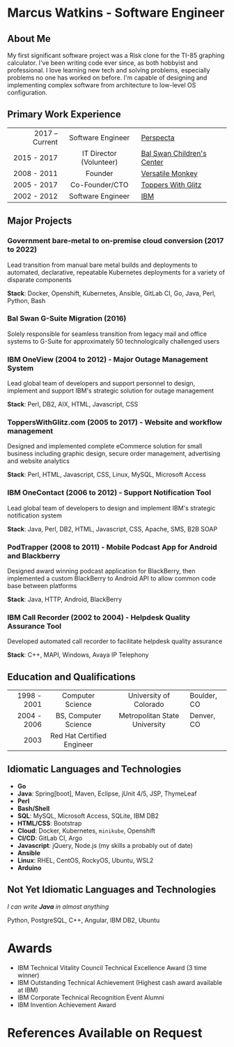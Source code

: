 # Marcus Watkins - Software Engineer

## About Me

My first significant software project was a Risk clone for the TI-85 graphing calculator. I've been writing code ever since, as both hobbyist and professional. I love learning new tech and solving problems, especially problems no one has worked on before. I'm capable of designing and implementing complex software from architecture to low-level OS configuration.

## Primary Work Experience

| | | |
|---:|:---:|---|
|2017 – Current|Software Engineer|[Perspecta](https://perspecta.com/)|
|2015 - 2017|IT Director (Volunteer)|[Bal Swan Children's Center](http://balswan.org/)|
|2008 - 2011|Founder|[Versatile Monkey](http://versatilemonkey.com)|
|2005 - 2017|Co-Founder/CTO|[Toppers With Glitz](http://topperswithglitz.com/)|
|2002 - 2012|Software Engineer|[IBM](http://ibm.com/)|

## Major Projects

### Government bare-metal to on-premise cloud conversion (2017 to 2022)
Lead transition from manual bare metal builds and deployments to automated, declarative, repeatable Kubernetes deployments for a variety of disparate components

**Stack**: Docker, Openshift, Kubernetes, Ansible, GitLab CI, Go, Java, Perl, Python, Bash

### Bal Swan G-Suite Migration (2016)
Solely responsible for seamless transition from legacy mail and office systems to G-Suite for approximately 50 technologically challenged users

### IBM OneView (2004 to 2012) - Major Outage Management System
Lead global team of developers and support personnel to design, implement and support IBM's strategic solution for outage management

**Stack**: Perl, DB2, AIX, HTML, Javascript, CSS

### ToppersWithGlitz<span></span>.com (2005 to 2017) - Website and workflow management
Designed and implemented complete eCommerce solution for small business including graphic design, secure order management, advertising and website analytics

**Stack**: Perl, HTML, Javascript, CSS, Linux, MySQL, Microsoft Access

### IBM OneContact (2006 to 2012) - Support Notification Tool
Lead global team of developers to design and implement IBM's strategic notification system

**Stack**: Java, Perl, DB2, HTML, Javascript, CSS, Apache, SMS, B2B SOAP

### PodTrapper (2008 to 2011) - Mobile Podcast App for Android and Blackberry
    
Designed award winning podcast application for BlackBerry, then implemented a custom BlackBerry to Android API to allow common code base between platforms

**Stack**: Java, HTTP, Android, BlackBerry

### IBM Call Recorder (2002 to 2004) - Helpdesk Quality Assurance Tool
Developed automated call recorder to facilitate helpdesk quality assurance

**Stack**: C++, MAPI, Windows, Avaya IP Telephony

## Education and Qualifications

| | | | |
|-:|:-:|:-:|-|
|1998 - 2001|Computer Science|University of Colorado|Boulder, CO|
|2004 - 2006|BS, Computer Science|Metropolitan State University|Denver, CO|
|2003|Red Hat Certified Engineer|

## Idiomatic Languages and Technologies

* **Go**
* **Java**: Spring[boot], Maven, Eclipse, jUnit 4/5, JSP, ThymeLeaf
* **Perl**
* **Bash/Shell**
* **SQL**: MySQL, Microsoft Access, SQLite, IBM DB2
* **HTML/CSS**: Bootstrap
* **Cloud**: Docker, Kubernetes, `minikube`, Openshift
* **CI/CD**: GitLab CI, Argo
* **Javascript**: jQuery, Node.js (my skills a probably out of date)
* **Ansible**
* **Linux**: RHEL, CentOS, RockyOS, Ubuntu, WSL2
* **Arduino**

## Not Yet Idiomatic Languages and Technologies

_I can write **Java** in almost anything_

Python, PostgreSQL, C++, Angular, IBM DB2, Ubuntu

# Awards

* IBM Technical Vitality Council Technical Excellence Award (3 time winner)
* IBM Outstanding Technical Achievement (Highest cash award available at IBM)
* IBM Corporate Technical Recognition Event Alumni
* IBM Invention Achievement Award

# References Available on Request
